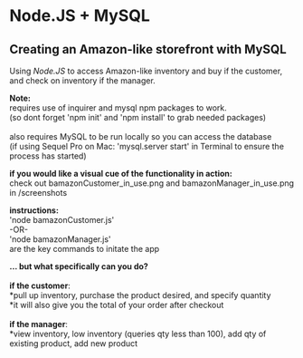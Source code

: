 # Node.JS + MySQL
## Creating an Amazon-like storefront with MySQL
Using *Node.JS* to access Amazon-like inventory and buy if the customer, and check on inventory if the manager. 

**Note:**<br> 
requires use of inquirer and mysql npm packages to work.<br>
(so dont forget 'npm init' and 'npm install' to grab needed packages)<br><br>
also requires MySQL to be run locally so you can access the database<br>
(if using Sequel Pro on Mac: 'mysql.server start' in Terminal to ensure the process has started)

**if you would like a visual cue of the functionality in action:**<br>
check out bamazonCustomer_in_use.png and bamazonManager_in_use.png in /screenshots<br>

**instructions:**<br>
'node bamazonCustomer.js'<br>
-OR-<br>
'node bamazonManager.js'<br>
are the key commands to initate the app<br>

 

**... but what specifically can you do?**<br><br>
**if the customer**:<br>
*pull up inventory, purchase the product desired, and specify quantity<br>
*it will also give you the total of your order after checkout<br><br>
**if the manager**:<br>
*view inventory, low inventory (queries qty less than 100), add qty of existing product, add new product
